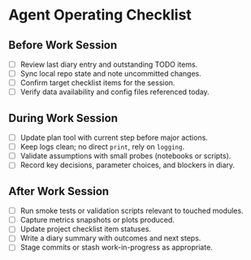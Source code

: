 # Agent Operating Checklist

## Before Work Session
- [ ] Review last diary entry and outstanding TODO items.
- [ ] Sync local repo state and note uncommitted changes.
- [ ] Confirm target checklist items for the session.
- [ ] Verify data availability and config files referenced today.

## During Work Session
- [ ] Update plan tool with current step before major actions.
- [ ] Keep logs clean; no direct `print`, rely on `logging`.
- [ ] Validate assumptions with small probes (notebooks or scripts).
- [ ] Record key decisions, parameter choices, and blockers in diary.

## After Work Session
- [ ] Run smoke tests or validation scripts relevant to touched modules.
- [ ] Capture metrics snapshots or plots produced.
- [ ] Update project checklist item statuses.
- [ ] Write a diary summary with outcomes and next steps.
- [ ] Stage commits or stash work-in-progress as appropriate.
